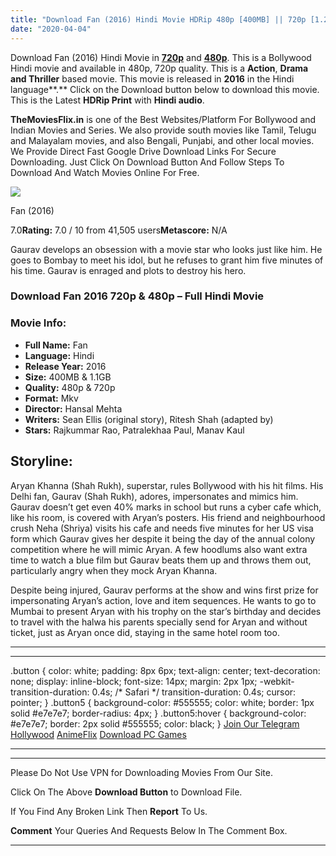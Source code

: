 ```yaml
---
title: "Download Fan (2016) Hindi Movie HDRip 480p [400MB] || 720p [1.2GB]"
date: "2020-04-04"
---
```


Download Fan (2016) Hindi Movie in [**720p**](https://1moviesflix.com/720p-movies/) and **[480p](https://1moviesflix.com/480p-movies/)**. This is a Bollywood Hindi movie and available in 480p, 720p quality. This is a **Action**, **Drama and Thriller** based movie. This movie is released in **2016** in the Hindi language**.** Click on the Download button below to download this movie. This is the Latest **HDRip Print** with **Hindi audio**.

**TheMoviesFlix.in** is one of the Best Websites/Platform For Bollywood and Indian Movies and Series. We also provide south movies like Tamil, Telugu and Malayalam movies, and also Bengali, Punjabi, and other local movies. We Provide Direct Fast Google Drive Download Links For Secure Downloading. Just Click On Download Button And Follow Steps To Download And Watch Movies Online For Free.

[![](https://m.media-amazon.com/images/M/MV5BYTk1MjNlMTYtYmE5OS00ZjgzLTg1MjktYzY2YjdhMDQzNzA4XkEyXkFqcGdeQXVyNTE0MDc0NTM@._V1_SX300.jpg)](https://www.imdb.com/title/tt3495026/ "Fan")

Fan (2016)

7.0**Rating:** 7.0 / 10 from 41,505 users**Metascore:** N/A

Gaurav develops an obsession with a movie star who looks just like him. He goes to Bombay to meet his idol, but he refuses to grant him five minutes of his time. Gaurav is enraged and plots to destroy his hero.

### Download Fan 2016 720p & 480p – Full Hindi Movie

### Movie Info:

- **Full Name:** Fan
- **Language:** Hindi
- **Release Year:** 2016
- **Size:** 400MB & 1.1GB
- **Quality:** 480p & 720p
- **Format:** Mkv
- **Director:** Hansal Mehta
- **Writers:** Sean Ellis (original story), Ritesh Shah (adapted by)
- **Stars:** Rajkummar Rao, Patralekhaa Paul, Manav Kaul

## Storyline:

Aryan Khanna (Shah Rukh), superstar, rules Bollywood with his hit films. His Delhi fan, Gaurav (Shah Rukh), adores, impersonates and mimics him. Gaurav doesn’t get even 40% marks in school but runs a cyber cafe which, like his room, is covered with Aryan’s posters. His friend and neighbourhood crush Neha (Shriya) visits his cafe and needs five minutes for her US visa form which Gaurav gives her despite it being the day of the annual colony competition where he will mimic Aryan. A few hoodlums also want extra time to watch a blue film but Gaurav beats them up and throws them out, particularly angry when they mock Aryan Khanna.

Despite being injured, Gaurav performs at the show and wins first prize for impersonating Aryan’s action, love and item sequences. He wants to go to Mumbai to present Aryan with his trophy on the star’s birthday and decides to travel with the halwa his parents specially send for Aryan and without ticket, just as Aryan once did, staying in the same hotel room too.

* * *

* * *

.button { color: white; padding: 8px 6px; text-align: center; text-decoration: none; display: inline-block; font-size: 14px; margin: 2px 1px; -webkit-transition-duration: 0.4s; /\* Safari \*/ transition-duration: 0.4s; cursor: pointer; } .button5 { background-color: #555555; color: white; border: 1px solid #e7e7e7; border-radius: 4px; } .button5:hover { background-color: #e7e7e7; border: 2px solid #555555; color: black; } [Join Our Telegram](http://gdrivepro.xyz/join.php) [Hollywood](https://moviesverse.com/) [AnimeFlix](https://animeflix.in/) [Download PC Games](https://gamesflix.net/)  

* * *

* * *

  

Please Do Not Use VPN for Downloading Movies From Our Site.

Click On The Above **Download Button** to Download File.

If You Find Any Broken Link Then **Report** To Us.

**Comment** Your Queries And Requests Below In The Comment Box.

* * *
